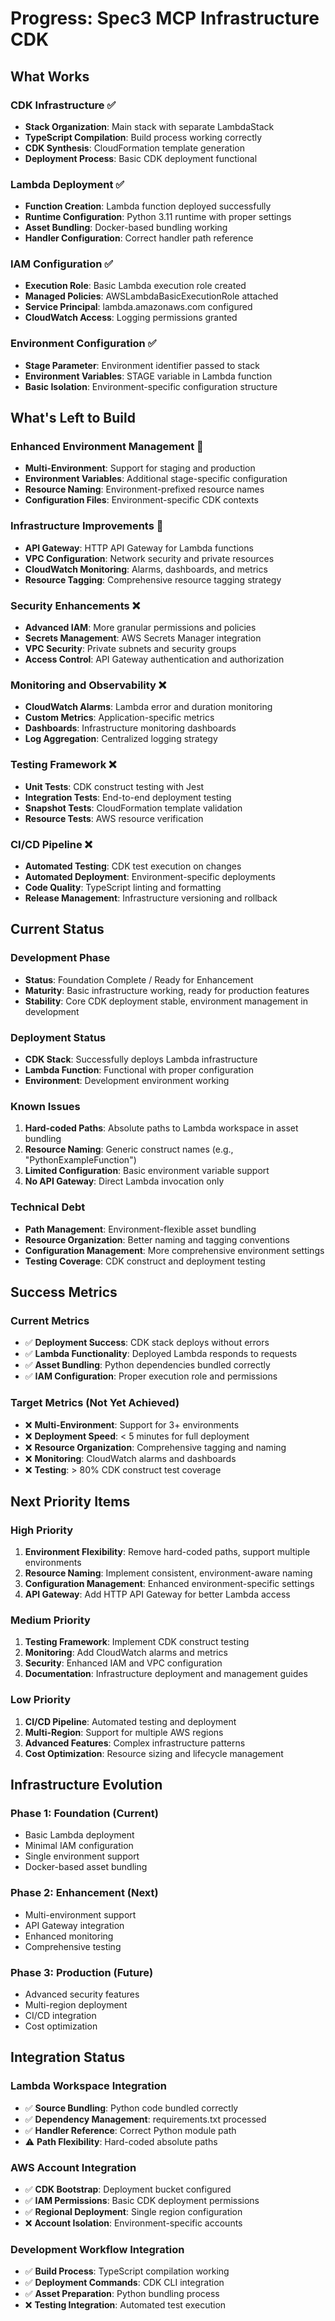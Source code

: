 # Progress: Spec3 MCP Infrastructure CDK

## What Works

### CDK Infrastructure ✅
- **Stack Organization**: Main stack with separate LambdaStack
- **TypeScript Compilation**: Build process working correctly
- **CDK Synthesis**: CloudFormation template generation
- **Deployment Process**: Basic CDK deployment functional

### Lambda Deployment ✅
- **Function Creation**: Lambda function deployed successfully
- **Runtime Configuration**: Python 3.11 runtime with proper settings
- **Asset Bundling**: Docker-based bundling working
- **Handler Configuration**: Correct handler path reference

### IAM Configuration ✅
- **Execution Role**: Basic Lambda execution role created
- **Managed Policies**: AWSLambdaBasicExecutionRole attached
- **Service Principal**: lambda.amazonaws.com configured
- **CloudWatch Access**: Logging permissions granted

### Environment Configuration ✅
- **Stage Parameter**: Environment identifier passed to stack
- **Environment Variables**: STAGE variable in Lambda function
- **Basic Isolation**: Environment-specific configuration structure

## What's Left to Build

### Enhanced Environment Management 🔄
- **Multi-Environment**: Support for staging and production
- **Environment Variables**: Additional stage-specific configuration
- **Resource Naming**: Environment-prefixed resource names
- **Configuration Files**: Environment-specific CDK contexts

### Infrastructure Improvements 🔄
- **API Gateway**: HTTP API Gateway for Lambda functions
- **VPC Configuration**: Network security and private resources
- **CloudWatch Monitoring**: Alarms, dashboards, and metrics
- **Resource Tagging**: Comprehensive resource tagging strategy

### Security Enhancements ❌
- **Advanced IAM**: More granular permissions and policies
- **Secrets Management**: AWS Secrets Manager integration
- **VPC Security**: Private subnets and security groups
- **Access Control**: API Gateway authentication and authorization

### Monitoring and Observability ❌
- **CloudWatch Alarms**: Lambda error and duration monitoring
- **Custom Metrics**: Application-specific metrics
- **Dashboards**: Infrastructure monitoring dashboards
- **Log Aggregation**: Centralized logging strategy

### Testing Framework ❌
- **Unit Tests**: CDK construct testing with Jest
- **Integration Tests**: End-to-end deployment testing
- **Snapshot Tests**: CloudFormation template validation
- **Resource Tests**: AWS resource verification

### CI/CD Pipeline ❌
- **Automated Testing**: CDK test execution on changes
- **Automated Deployment**: Environment-specific deployments
- **Code Quality**: TypeScript linting and formatting
- **Release Management**: Infrastructure versioning and rollback

## Current Status

### Development Phase
- **Status**: Foundation Complete / Ready for Enhancement
- **Maturity**: Basic infrastructure working, ready for production features
- **Stability**: Core CDK deployment stable, environment management in development

### Deployment Status
- **CDK Stack**: Successfully deploys Lambda infrastructure
- **Lambda Function**: Functional with proper configuration
- **Environment**: Development environment working

### Known Issues
1. **Hard-coded Paths**: Absolute paths to Lambda workspace in asset bundling
2. **Resource Naming**: Generic construct names (e.g., "PythonExampleFunction")
3. **Limited Configuration**: Basic environment variable support
4. **No API Gateway**: Direct Lambda invocation only

### Technical Debt
- **Path Management**: Environment-flexible asset bundling
- **Resource Organization**: Better naming and tagging conventions
- **Configuration Management**: More comprehensive environment settings
- **Testing Coverage**: CDK construct and deployment testing

## Success Metrics

### Current Metrics
- ✅ **Deployment Success**: CDK stack deploys without errors
- ✅ **Lambda Functionality**: Deployed Lambda responds to requests
- ✅ **Asset Bundling**: Python dependencies bundled correctly
- ✅ **IAM Configuration**: Proper execution role and permissions

### Target Metrics (Not Yet Achieved)
- ❌ **Multi-Environment**: Support for 3+ environments
- ❌ **Deployment Speed**: < 5 minutes for full deployment
- ❌ **Resource Organization**: Comprehensive tagging and naming
- ❌ **Monitoring**: CloudWatch alarms and dashboards
- ❌ **Testing**: > 80% CDK construct test coverage

## Next Priority Items

### High Priority
1. **Environment Flexibility**: Remove hard-coded paths, support multiple environments
2. **Resource Naming**: Implement consistent, environment-aware naming
3. **Configuration Management**: Enhanced environment-specific settings
4. **API Gateway**: Add HTTP API Gateway for better Lambda access

### Medium Priority
1. **Testing Framework**: Implement CDK construct testing
2. **Monitoring**: Add CloudWatch alarms and metrics
3. **Security**: Enhanced IAM and VPC configuration
4. **Documentation**: Infrastructure deployment and management guides

### Low Priority
1. **CI/CD Pipeline**: Automated testing and deployment
2. **Multi-Region**: Support for multiple AWS regions
3. **Advanced Features**: Complex infrastructure patterns
4. **Cost Optimization**: Resource sizing and lifecycle management

## Infrastructure Evolution

### Phase 1: Foundation (Current)
- Basic Lambda deployment
- Minimal IAM configuration
- Single environment support
- Docker-based asset bundling

### Phase 2: Enhancement (Next)
- Multi-environment support
- API Gateway integration
- Enhanced monitoring
- Comprehensive testing

### Phase 3: Production (Future)
- Advanced security features
- Multi-region deployment
- CI/CD integration
- Cost optimization

## Integration Status

### Lambda Workspace Integration
- ✅ **Source Bundling**: Python code bundled correctly
- ✅ **Dependency Management**: requirements.txt processed
- ✅ **Handler Reference**: Correct Python module path
- ⚠️ **Path Flexibility**: Hard-coded absolute paths

### AWS Account Integration
- ✅ **CDK Bootstrap**: Deployment bucket configured
- ✅ **IAM Permissions**: Basic CDK deployment permissions
- ✅ **Regional Deployment**: Single region configuration
- ❌ **Account Isolation**: Environment-specific accounts

### Development Workflow Integration
- ✅ **Build Process**: TypeScript compilation working
- ✅ **Deployment Commands**: CDK CLI integration
- ✅ **Asset Preparation**: Python bundling process
- ❌ **Testing Integration**: Automated test execution
